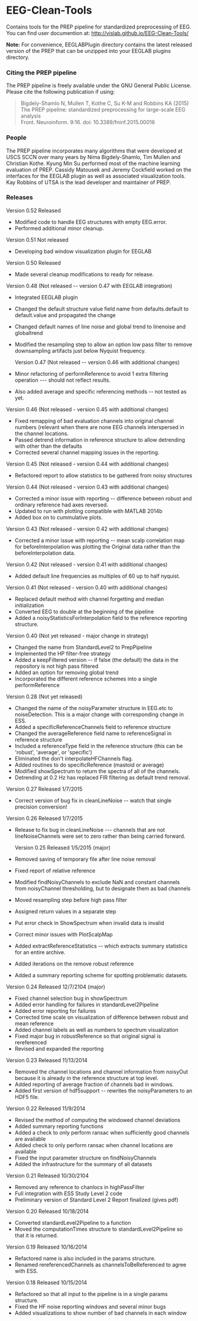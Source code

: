 EEG-Clean-Tools
===============

Contains tools for the PREP pipeline for standardized preprocessing of EEG. You can
find user documention at: 
   http://vislab.github.io/EEG-Clean-Tools/   
   
**Note:** For convenience, EEGLABPlugin directory contains the latest released version of the
PREP that can be unzipped into your EEGLAB plugins directory.  

### Citing the PREP pipeline
The PREP pipeline is freely available under the GNU General Public License. 
Please cite the following publication if using:  
> Bigdely-Shamlo N, Mullen T, Kothe C, Su K-M and Robbins KA (2015)  
> The PREP pipeline: standardized preprocessing for large-scale EEG analysis  
> Front. Neuroinform. 9:16. doi: 10.3389/fninf.2015.00016  

### People
The PREP pipeline incorporates many algorithms that were developed at
USCS SCCN over many years by Nima Bigdely-Shamlo, Tim Mullen and Christian Kothe.
Kyung Min Su performed most of the machine learning evaluation of PREP. Cassidy
Matousek and Jeremy Cockfield worked on the interfaces for the EEGLAB plugin as
well as associated visualization tools. Kay Robbins of UTSA is the lead developer and
maintainer of PREP.

### Releases   

Version 0.52 Released
* Modified code to handle EEG structures with empty EEG.error.
* Performed additional minor cleanup.

Version 0.51 Not released
* Developing bad window visualization plugin for EEGLAB

Version 0.50 Released
* Made several cleanup modifications to ready for release.

Version 0.48 (Not released -- version 0.47 with EEGLAB integration)
* Integrated EEGLAB plugin
* Changed the default structure value field name from defaults.default to
  default.value and propagated the change
* Changed default names of line noise and global trend to linenoise and 
  globaltrend
* Modified the resampling step to allow an option low pass filter to remove
  downsampling artifacts just below Nyquist frequency.

  Version 0.47 (Not released -- version 0.46 with additional changes)
* Minor refactoring of performReference to avoid 1 extra filtering operation ---
  should not reflect results.
* Also added average and specific referencing methods -- not tested as yet.

Version 0.46 (Not released - version 0.45 with additional changes)
* Fixed remapping of bad evaluation channels into original channel numbers
  (relevant when there are none EEG channels interspersed in the channel
  locations.
* Passed detrend information in reference structure to allow detrending 
  with other than the defaults
* Corrected several channel mapping issues in the reporting.

Version 0.45 (Not released - version 0.44 with additional changes)
* Refactored report to allow statistics to be gathered from noisy structures

Version 0.44 (Not released - version 0.43 with additional changes)
* Corrected a minor issue with reporting -- difference between robust
  and ordinary reference had axes reversed.
* Updated to run with plotting compatible with MATLAB 2014b
* Added box on to cummulative plots.

Version 0.43 (Not released - version 0.42 with additional changes)
* Corrected a minor issue with reporting -- mean scalp correlation map for
  beforeInterpolation was plotting the Original data rather than the
  beforeInterpolation data.

Version 0.42 (Not released - version 0.41 with additional changes)
* Added default line frequencies as multiples of 60 up to half nyquist.

Version 0.41 (Not released - version 0.40 with additional changes)
* Replaced default method with channel forgetting and median initialization
* Converted EEG to double at the beginning of the pipeline
* Added a noisyStatisticsForInterpolation field to the reference reporting
  structure.

Version 0.40 (Not yet released - major change in strategy)
* Changed the name from StandardLevel2 to PrepPipeline
* Implemented the HP filter-free strategy
* Added a keepFiltered version -- if false (the default) the data in the
  repository is not high pass filtered
* Added an option for removing global trend
* Incorporated the different reference schemes into a single performReference

Version 0.28 (Not yet released)
* Changed the name of the noisyParameter structure in EEG.etc to 
  noiseDetection.   This is a major change with corresponding change
  in ESS.
* Added a specificReferenceChannels field to reference structure
* Changed the averageReference field name to referenceSignal in reference
  structure
* Included a referenceType field in the reference structure (this
  can be 'robust', 'average', or 'specific')
* Eliminated the don't interpolateHFChannels flag.
* Added routines to do specificReference (mastoid or average)
* Modified showSpectrum to return the spectra of all of the channels.
* Detrending at 0.2 Hz has replaced FIR filtering as default trend removal.

Version 0.27 Released 1/7/2015
* Correct version of bug fix in cleanLineNoise -- watch that single
  precision conversion!

Version 0.26 Released 1/7/2015
* Release to fix bug in cleanLineNoise --- channels that are not 
  lineNoiseChannels were set to zero rather than being carried forward.

  Version 0.25 Released 1/5/2015 (major)
* Removed saving of temporary file after line noise removal
* Fixed report of relative reference
* Modified findNoisyChannels to exclude NaN and constant channels 
  from noisyChannel thresholding, but to designate them as bad channels
* Moved resampling step before high pass filter
* Assigned return values in a separate step
* Put error check in ShowSpectrum when invalid data is invalid
* Correct minor issues with PlotScalpMap
* Added extractReferenceStatistics -- which extracts summary statistics
  for an entire archive.
* Added iterations on the remove robust reference
* Added a summary reporting scheme for spotting problematic datasets.

Version 0.24 Released 12/7/2104 (major)
* Fixed channel selection bug in showSpectrum
* Added error handling for failures in standardLevel2Pipeline
* Added error reporting for failures
* Corrected time scale on visualization of difference between 
  robust and mean reference 
* Added channel labels as well as numbers to spectrum visualization
* Fixed major bug in robustReference so that original signal is rereferenced
* Revised and expanded the reporting

Version 0.23 Released 11/13/2014

* Removed the channel locations and channel information from noisyOut
  because it is already in the reference structure at top level.
* Added reporting of average fraction of channels bad in windows.
* Added first version of hdf5support -- rewrites the noisyParameters
  to an HDF5 file.

Version 0.22 Released 11/9/2014

* Revised the method of computing the windowed channel deviations
* Added summary reporting functions
* Added a check to only perform ransac when sufficiently good channels
  are available
* Added check to only perform ransac when channel locations are available
* Fixed the input parameter structure on findNoisyChannels
* Added the infrastructure for the summary of all datasets

Version 0.21 Released 10/30/2104

* Removed any reference to chanlocs in highPassFilter
* Full integration with ESS Study Level 2 code
* Preliminary version of Standard Level 2 Report finalized (gives pdf)

Version 0.20 Released 10/18/2014

* Converted standardLevel2Pipeline to a function
* Moved the computationTimes structure to standardLevel2Pipeline so that
it is returned.

Version 0.19 Released 10/16/2014

* Refactored name is also included in the params structure.
* Renamed rereferencedChannels as channelsToBeReferenced to agree with ESS.

Version 0.18 Released 10/15/2014

* Refactored so that all input to the pipeline is in a single params structure.
* Fixed the HF noise reporting windows and several minor bugs
* Added visualizations to show number of bad channels in each window








